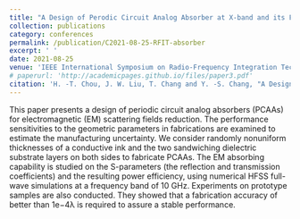 ```yaml
---
title: "A Design of Perodic Circuit Analog Absorber at X-band and its Fabrication Discrepancy Analysis"
collection: publications
category: conferences
permalink: /publication/C2021-08-25-RFIT-absorber
excerpt: ' '
date: 2021-08-25
venue: 'IEEE International Symposium on Radio-Frequency Integration Technology (RFIT)'
# paperurl: 'http://academicpages.github.io/files/paper3.pdf'
citation: 'H. -T. Chou, J. W. Liu, T. Chang and Y. -S. Chang, "A Design of Perodic Circuit Analog Absorber at X-band and its Fabrication Discrepancy Analysis," 2021 IEEE International Symposium on Radio-Frequency Integration Technology (RFIT), Hualien, Taiwan, 2021, pp. 1-3.'
---
```


This paper presents a design of periodic circuit analog absorbers (PCAAs) for electromagnetic (EM) scattering fields reduction. The performance sensitivities to the geometric parameters in fabrications are examined to estimate the manufacturing uncertainty. We consider randomly nonuniform thicknesses of a conductive ink and the two sandwiching dielectric substrate layers on both sides to fabricate PCAAs. The EM absorbing capability is studied on the S-parameters (the reflection and transmission coefficients) and the resulting power efficiency, using numerical HFSS full-wave simulations at a frequency band of 10 GHz. Experiments on prototype samples are also conducted. They showed that a fabrication accuracy of better than 1e−4λ is required to assure a stable performance.